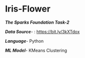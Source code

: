 # Iris-Flower

***The Sparks Foundation Task-2***

***Data Source***- : https://bit.ly/3kXTdox

***Language***- Python

***ML Model***- KMeans Clustering
